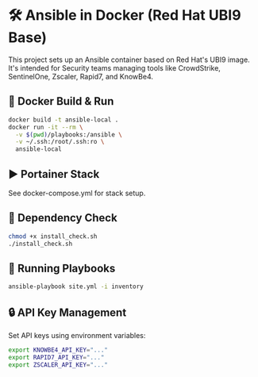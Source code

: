 # 🛠️ Ansible in Docker (Red Hat UBI9 Base)

This project sets up an Ansible container based on Red Hat's UBI9 image. It's intended for Security teams managing tools like CrowdStrike, SentinelOne, Zscaler, Rapid7, and KnowBe4.

## 🐳 Docker Build & Run

```bash
docker build -t ansible-local .
docker run -it --rm \
  -v $(pwd)/playbooks:/ansible \
  -v ~/.ssh:/root/.ssh:ro \
  ansible-local
```

## ▶️ Portainer Stack

See docker-compose.yml for stack setup.

## 📜 Dependency Check

```bash
chmod +x install_check.sh
./install_check.sh
```

## 🧪 Running Playbooks

```bash
ansible-playbook site.yml -i inventory
```

## 🔒 API Key Management

Set API keys using environment variables:

```bash
export KNOWBE4_API_KEY="..."
export RAPID7_API_KEY="..."
export ZSCALER_API_KEY="..."
```
